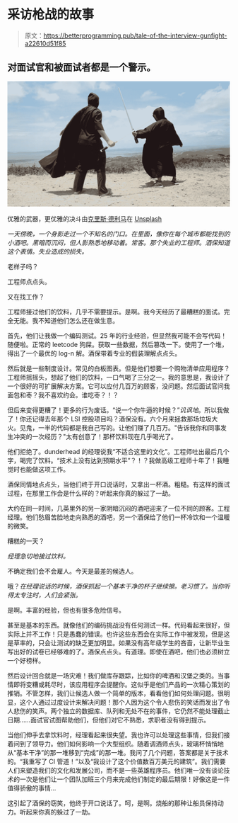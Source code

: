 # 采访枪战的故事

> 原文：<https://betterprogramming.pub/tale-of-the-interview-gunfight-a22610d51f85>

## 对面试官和被面试者都是一个警示。

![](img/288c644ef686ec5464286cd5bdf36bb1.png)

优雅的武器，更优雅的决斗由[克里斯·德利马](https://unsplash.com/es/@saberingpinoy?utm_source=unsplash&utm_medium=referral&utm_content=creditCopyText)在 [Unsplash](https://unsplash.com/s/photos/duel?utm_source=unsplash&utm_medium=referral&utm_content=creditCopyText)

*一天傍晚，一个身影走过一个不知名的门口。在里面，像你在每个城市都能找到的小酒吧。黑暗而沉闷，但人影熟悉地移动着。常客。那个失业的工程师。酒保知道这个表情。失业造成的损失。*

老样子吗？

工程师点点头。

又在找工作？

工程师接过他们的饮料，几乎不需要提示。是啊。我今天经历了最糟糕的面试。完全无能。我不知道他们怎么还在做生意。

首先，他们让我做一个编码测试。25 年的行业经验，但显然我可能不会写代码！随便啦。正常的 leetcode 狗屎。获取一些数据，然后篡改一下。使用了一个堆，得出了一个最优的 log-n 解。酒保带着专业的假装理解点点头。

然后就是一些制度设计。常见的白板图表。但是他们想要一个购物清单应用程序？工程师摇摇头，想起了他们的饮料，一口气喝了三分之一。我的意思是，我设计了一个很好的可扩展解决方案。它可以应付几百万的顾客，没问题。然后面试官问我面包和枣？我不喜欢约会。谁吃枣？！？

但后来变得更糟了！更多的行为废话。“说一个你牛逼的时候？”*讥讽地*。所以我做了！你还记得去年那个 LSI 控股项目吗？酒保没有。六个月来拯救那场垃圾大火。见鬼，一半的代码都是我自己写的。让他们赚了几百万。"告诉我你和同事发生冲突的一次经历？"太有创意了！那杯饮料现在几乎喝光了。

他们拒绝了。dunderhead 的经理说我“不适合这里的文化”。工程师吐出最后几个字，喝完了饮料。“技术上没有达到预期水平”？！？我做高级工程师十年了！我睡觉时也能做这项工作。

酒保同情地点点头，当他们终于开口说话时，又拿出一杯酒。粗糙。有这样的面试过程，在那里工作会是什么样的？听起来你真的躲过了一劫。

大约在同一时间，几英里外的另一家阴暗沉闷的酒吧迎来了一位不同的顾客。工程经理。他们愁眉苦脸地走向熟悉的酒吧，另一个酒保给了他们一杯冷饮和一个温暖的微笑。

糟糕的一天？

*经理急切地接过饮料。*

不确定我们会不会雇人。今天是最差的候选人。

哦？*在经理说话的时候，酒保抓起一个基本干净的杯子继续擦。老习惯了。当你听得太专注时，人们会紧张。*

是啊。丰富的经验，但也有很多危险信号。

甚至是基本的东西。就像他们的编码挑战没有任何测试一样。代码看起来很好，但实际上并不工作！只是愚蠢的错误。也许这些东西会在实际工作中被发现，但是这是草率的，只会让测试的缺乏更加明显。如果没有高年级学生的吝啬，让新毕业生写出好的试卷已经够难的了。酒保点点头。有道理。即使在酒吧，他们也必须树立一个好榜样。

然后设计回合就是一场灾难！我们做库存跟踪，比如你的啤酒和汉堡之类的。当事情即将变糟或耗尽时，该应用程序会提醒你。这似乎是他们产品的一次精心策划的推销。不管怎样，我们让候选人做一个简单的版本，看看他们如何处理问题。很明显，这个人通过过度设计来解决问题！那个人因为这个令人悲伤的笑话而发出了令人悲伤的笑声。两个独立的数据库、队列和无处不在的事件，它仍然不能处理截止日期……面试官试图帮助他们，但他们对它不熟悉，求职者没有得到提示。

当他们伸手去拿饮料时，经理看起来很失望。我也许可以处理这些事情，但我们接着问到了领导力。他们如何影响一个大型组织。随着调酒师点头，玻璃杯悄悄地从“基本干净”的那一堆移到“完成”的那一堆。我问了几个问题，答案都是关于技术的。“我重写了 CI 管道！”以及“我设计了这个价值数百万美元的建筑”。我们需要人们来塑造我们的文化和发展公司，而不是一些英雄程序员。他们唯一没有谈论技术的一次是他们让一个团队加班三个月来完成他们制定的最后期限！好像这是一件值得骄傲的事情…

这引起了酒保的窃笑，他终于开口说话了。呵，是啊。烧船的那种让船员保持动力。听起来你真的躲过了一劫。